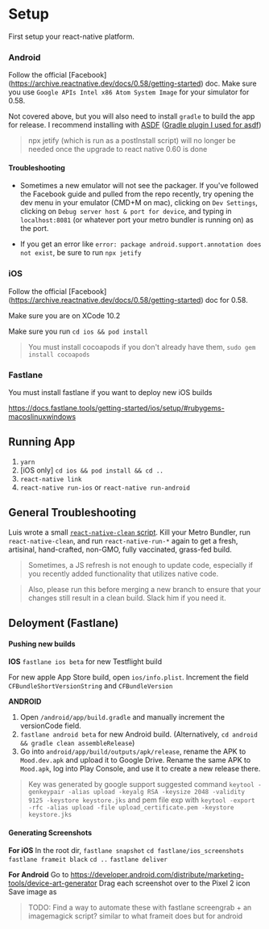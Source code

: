 # Setup

First setup your react-native platform. 

### Android
Follow the official [Facebook] (https://archive.reactnative.dev/docs/0.58/getting-started) doc. Make sure you use `Google APIs Intel x86 Atom System Image` for your simulator for 0.58.

Not covered above, but you will also need to install `gradle` to build the app for release. I recommend installing with [ASDF](https://asdf-vm.com/#/) ([Gradle plugin I used for asdf](https://github.com/rfrancis/asdf-gradle))

> npx jetify (which is run as a postInstall script) will no longer be needed once the upgrade to react native 0.60 is done

#### Troubleshooting
* Sometimes a new emulator will not see the packager. If you've followed the Facebook guide and pulled from the repo recently, try opening the dev menu in your emulator (CMD+M on mac), clicking on `Dev Settings`, clicking on `Debug server host & port for device`, and typing in `localhost:8081` (or whatever port your metro bundler is running on) as the port.

* If you get an error like `error: package android.support.annotation does not exist`, be sure to run `npx jetify`

### iOS
Follow the official [Facebook] (https://archive.reactnative.dev/docs/0.58/getting-started) doc for 0.58.

Make sure you are on XCode 10.2

Make sure you run `cd ios && pod install`

> You must install cocoapods if you don't already have them, `sudo gem install cocoapods`

### Fastlane
You must install fastlane if you want to deploy new iOS builds

https://docs.fastlane.tools/getting-started/ios/setup/#rubygems-macoslinuxwindows

## Running App 
1. `yarn`
2. [iOS only] `cd ios && pod install && cd ..`
3. `react-native link`
4. `react-native run-ios` or `react-native run-android`

## General Troubleshooting
Luis wrote a small [`react-native-clean` script](https://gist.github.com/whoislewys/18942ac40edb68460c709fe2ed74dee4). Kill your Metro Bundler, run `react-native-clean`, and run `react-native-run-*` again to get a fresh, artisinal, hand-crafted, non-GMO, fully vaccinated, grass-fed build.

> Sometimes, a JS refresh is not enough to update code, especially if you recently added functionality that utilizes native code.

> Also, please run this before merging a new branch to ensure that your changes still result in a clean build. Slack him if you need it. 

## Deloyment (Fastlane)

#### Pushing new builds
**IOS**
`fastlane ios beta` for new Testflight build

For new apple App Store build, open `ios/info.plist`. Increment the field `CFBundleShortVersionString` and `CFBundleVersion`

**ANDROID** 
1. Open `/android/app/build.gradle` and manually increment the versionCode field.
2. `fastlane android beta` for new Android build. (Alternatively, `cd android && gradle clean assembleRelease`)
3. Go into `android/app/build/outputs/apk/release`, rename the APK to `Mood.dev.apk` and upload it to Google Drive. Rename the same APK to `Mood.apk`, log into Play Console, and use it to create a new release there.

> Key was generated by google support suggested command `keytool -genkeypair -alias upload -keyalg RSA -keysize 2048 -validity 9125 -keystore keystore.jks` and pem file exp with `keytool -export -rfc -alias upload -file upload_certificate.pem -keystore keystore.jks`


#### Generating Screenshots
**For iOS**
In the root dir,
`fastlane snapshot`
`cd fastlane/ios_screenshots`
`fastlane frameit black`
`cd ..`
`fastlane deliver`

**For Android**
Go to https://developer.android.com/distribute/marketing-tools/device-art-generator
Drag each screenshot over to the Pixel 2 icon
Save image as
> TODO: Find a way to automate these with fastlane screengrab + an imagemagick script? similar to what frameit does but for android
